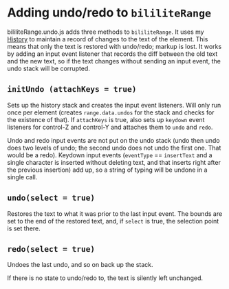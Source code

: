 # Adding undo/redo to `bililiteRange`

bililiteRange.undo.js adds three methods to `bililiteRange`. It uses my [History](https://github.com/dwachss/historystack)
to maintain a record of changes to the text of the element. This means that only the text is restored with undo/redo;
markup is lost. It works by adding an input event listener that records the diff between the old text and the
new text, so if the text changes without sending an input event, the undo stack will be corrupted.

## `initUndo (attachKeys = true)`

Sets up the history stack and creates the input event listeners. Will only run once per element 
(creates `range.data.undos` for the stack and checks for the existence of that). If `attachKeys` is true,
also sets up `keydown` event listeners for control-Z and control-Y and attaches them to `undo` and `redo`.

Undo and redo input events are not put on the undo stack (undo then undo does two levels of undo; the second undo
does not undo the first one. That would be a redo). Keydown input events (`eventType` == `insertText` and a single
character is inserted without deleting text, and that inserts right after the previous insertion) add up,
so a string of typing will be undone in a single call. 

## `undo(select = true)`

Restores the text to what it was prior to the last input event. The bounds are set to the end of the restored text,
and, if `select` is true, the selection point is set there.

## `redo(select = true)`

Undoes the last undo, and so on back up the stack.

If there is no state to undo/redo to, the text is silently left unchanged.